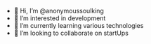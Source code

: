 - 👋 Hi, I’m @anonymoussoulking
- 👀 I’m interested in development
- 🌱 I’m currently learning various technologies
- 💞️ I’m looking to collaborate on startUps


<!---
anonymoussoulking/anonymoussoulking is a ✨ special ✨ repository because its `README.md` (this file) appears on your GitHub profile.
You can click the Preview link to take a look at your changes.
--->
